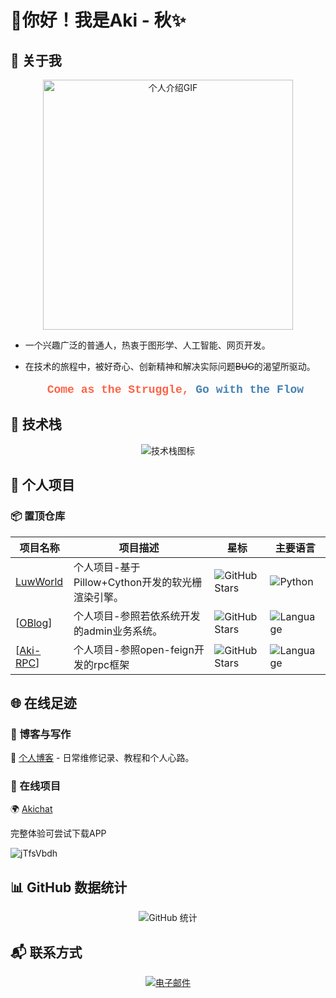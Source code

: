 #  👋你好！我是Aki - 秋✨

## 🚀 关于我

<div align="center">
  <img src=https://media.giphy.com/media/3oz8xur099boo4N9aU/giphy.gif?cid=790b7611z8n7me104peprcxgnzyvrrwvvyfe7sode229wxxj&ep=v1_gifs_search&rid=giphy.gif&ct=g width="auto" height="400" alt="个人介绍GIF" style="object-fit: cover; object-position: center;">
</div>


- 一个兴趣广泛的普通人，热衷于图形学、人工智能、网页开发。

- 在技术的旅程中，被好奇心、创新精神和解决实际问题~~BUG~~的渴望所驱动。

  <p style="font-size: 18px; font-weight: bold; color: #FF6347; text-align: center; font-family: 'Courier New', Courier, monospace;">
      Come as the Struggle, <span style="color: #4682B4;">Go with the Flow</span>
  </p>

## 🔧 技术栈

<div align="center">
  <img src="https://skillicons.dev/icons?i=java,cpp,python,go,html,js,vue,nodejs,docker,cs,unity,aws,git,figma" alt="技术栈图标">
</div>



## 🌟 个人项目

### 📦 置顶仓库

| 项目名称                                         | 项目描述                                         | 星标                                                         | 主要语言                                                     |
| ------------------------------------------------ | ------------------------------------------------ | ------------------------------------------------------------ | ------------------------------------------------------------ |
| [LuwWorld](https://github.com/aki-zone/LuwWorld) | 个人项目-基于Pillow+Cython开发的软光栅渲染引擎。 | ![GitHub Stars](https://img.shields.io/github/stars/aki-zone/LuwWorld?style=social) | ![Python](https://img.shields.io/github/languages/top/aki-zone/LuwWorld) |
| [[OBlog](https://github.com/aki-zone/OBlog)]     | 个人项目-参照若依系统开发的admin业务系统。       | ![GitHub Stars](https://img.shields.io/github/stars/aki-zone/Oblog?style=social) | ![Language](https://img.shields.io/github/languages/top/aki-zone/Oblog) |
| [[Aki-RPC](https://github.com/aki-zone/Aki-RPC)] | 个人项目-参照open-feign开发的rpc框架             | ![GitHub Stars](https://img.shields.io/github/stars/12aaa-zone/Aki-RPC?style=social) | ![Language](https://img.shields.io/github/languages/top/aki-zone/Aki-RPC) |

## 🌐 在线足迹

### 📝 博客与写作

🔗 [个人博客](https://akizora.cc) - 日常维修记录、教程和个人心路。

### 🚀 在线项目

🌍 [Akichat](http://103.112.96.237:8082/)

  完整体验可尝试下载APP

  ![jTfsVbdh]([E:/PC_Desktop/%E4%B8%AA%E4%BA%BAreadme.assets/jTfsVbdh.png](http://103.112.96.237:8001/api/v1/buckets/akichat/objects/download?preview=true&prefix=common%2FjTfsVbdh.png&version_id=null))

## 📊 GitHub 数据统计

<div align="center">
  <img src="https://github-readme-stats.vercel.app/api?username=aki-zone&show_icons=true&theme=radical&locale=cn" alt="GitHub 统计">
</div>

## 📬 联系方式

<div align="center">
  <a href="mail:1922271785@qq.com">
    <img src="https://img.shields.io/badge/mail-D14836?style=for-the-badge&logo=gmail&logoColor=white" alt="电子邮件">
  </a>
</div>

